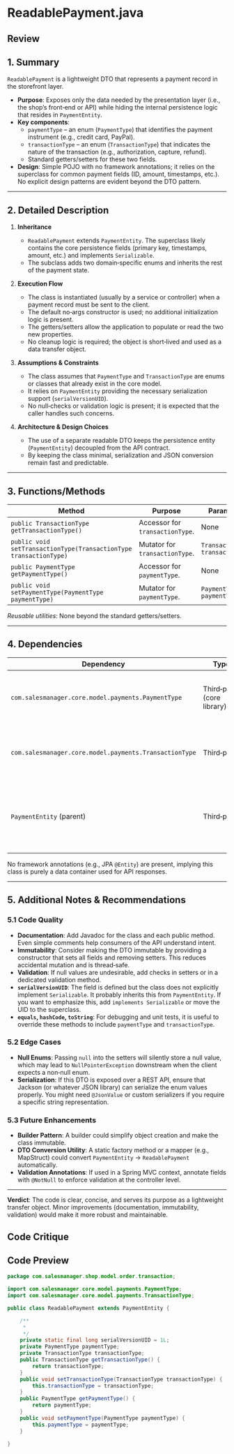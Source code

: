 # ReadablePayment.java

## Review

## 1. Summary
`ReadablePayment` is a lightweight DTO that represents a payment record in the storefront layer.  
- **Purpose**: Exposes only the data needed by the presentation layer (i.e., the shop’s front‑end or API) while hiding the internal persistence logic that resides in `PaymentEntity`.  
- **Key components**:  
  - `paymentType` – an enum (`PaymentType`) that identifies the payment instrument (e.g., credit card, PayPal).  
  - `transactionType` – an enum (`TransactionType`) that indicates the nature of the transaction (e.g., authorization, capture, refund).  
  - Standard getters/setters for these two fields.  
- **Design**: Simple POJO with no framework annotations; it relies on the superclass for common payment fields (ID, amount, timestamps, etc.). No explicit design patterns are evident beyond the DTO pattern.

---

## 2. Detailed Description
1. **Inheritance**  
   - `ReadablePayment` extends `PaymentEntity`. The superclass likely contains the core persistence fields (primary key, timestamps, amount, etc.) and implements `Serializable`.  
   - The subclass adds two domain‑specific enums and inherits the rest of the payment state.

2. **Execution Flow**  
   - The class is instantiated (usually by a service or controller) when a payment record must be sent to the client.  
   - The default no‑args constructor is used; no additional initialization logic is present.  
   - The getters/setters allow the application to populate or read the two new properties.  
   - No cleanup logic is required; the object is short‑lived and used as a data transfer object.

3. **Assumptions & Constraints**  
   - The class assumes that `PaymentType` and `TransactionType` are enums or classes that already exist in the core model.  
   - It relies on `PaymentEntity` providing the necessary serialization support (`serialVersionUID`).  
   - No null‑checks or validation logic is present; it is expected that the caller handles such concerns.

4. **Architecture & Design Choices**  
   - The use of a separate readable DTO keeps the persistence entity (`PaymentEntity`) decoupled from the API contract.  
   - By keeping the class minimal, serialization and JSON conversion remain fast and predictable.

---

## 3. Functions/Methods
| Method | Purpose | Parameters | Returns | Side‑Effects |
|--------|---------|------------|---------|--------------|
| `public TransactionType getTransactionType()` | Accessor for `transactionType`. | None | `TransactionType` | None |
| `public void setTransactionType(TransactionType transactionType)` | Mutator for `transactionType`. | `TransactionType transactionType` | void | Sets the field |
| `public PaymentType getPaymentType()` | Accessor for `paymentType`. | None | `PaymentType` | None |
| `public void setPaymentType(PaymentType paymentType)` | Mutator for `paymentType`. | `PaymentType paymentType` | void | Sets the field |

*Reusable utilities*: None beyond the standard getters/setters.  

---

## 4. Dependencies
| Dependency | Type | Notes |
|------------|------|-------|
| `com.salesmanager.core.model.payments.PaymentType` | Third‑party (core library) | Enum or domain class representing payment methods. |
| `com.salesmanager.core.model.payments.TransactionType` | Third‑party | Enum or domain class representing transaction actions. |
| `PaymentEntity` (parent) | Third‑party | Likely provides common fields, serialization, and persistence annotations. |

No framework annotations (e.g., JPA `@Entity`) are present, implying this class is purely a data container used for API responses.

---

## 5. Additional Notes & Recommendations

### 5.1 Code Quality
- **Documentation**: Add Javadoc for the class and each public method. Even simple comments help consumers of the API understand intent.
- **Immutability**: Consider making the DTO immutable by providing a constructor that sets all fields and removing setters. This reduces accidental mutation and is thread‑safe.
- **Validation**: If null values are undesirable, add checks in setters or in a dedicated validation method.
- **`serialVersionUID`**: The field is defined but the class does not explicitly implement `Serializable`. It probably inherits this from `PaymentEntity`. If you want to emphasize this, add `implements Serializable` or move the UID to the superclass.
- **`equals`, `hashCode`, `toString`**: For debugging and unit tests, it is useful to override these methods to include `paymentType` and `transactionType`.

### 5.2 Edge Cases
- **Null Enums**: Passing `null` into the setters will silently store a null value, which may lead to `NullPointerException` downstream when the client expects a non‑null enum.
- **Serialization**: If this DTO is exposed over a REST API, ensure that Jackson (or whatever JSON library) can serialize the enum values properly. You might need `@JsonValue` or custom serializers if you require a specific string representation.

### 5.3 Future Enhancements
- **Builder Pattern**: A builder could simplify object creation and make the class immutable.
- **DTO Conversion Utility**: A static factory method or a mapper (e.g., MapStruct) could convert `PaymentEntity` → `ReadablePayment` automatically.
- **Validation Annotations**: If used in a Spring MVC context, annotate fields with `@NotNull` to enforce validation at the controller level.

---

**Verdict**: The code is clear, concise, and serves its purpose as a lightweight transfer object. Minor improvements (documentation, immutability, validation) would make it more robust and maintainable.

## Code Critique



## Code Preview

```java
package com.salesmanager.shop.model.order.transaction;

import com.salesmanager.core.model.payments.PaymentType;
import com.salesmanager.core.model.payments.TransactionType;

public class ReadablePayment extends PaymentEntity {

	/**
	 * 
	 */
	private static final long serialVersionUID = 1L;
	private PaymentType paymentType;
	private TransactionType transactionType;
	public TransactionType getTransactionType() {
		return transactionType;
	}
	public void setTransactionType(TransactionType transactionType) {
		this.transactionType = transactionType;
	}
	public PaymentType getPaymentType() {
		return paymentType;
	}
	public void setPaymentType(PaymentType paymentType) {
		this.paymentType = paymentType;
	}

}



```
